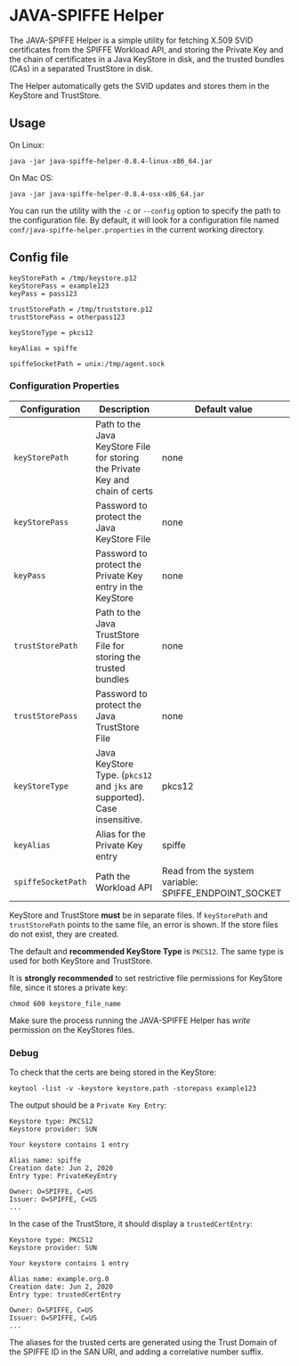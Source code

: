 # JAVA-SPIFFE Helper

The JAVA-SPIFFE Helper is a simple utility for fetching X.509 SVID certificates from the SPIFFE Workload API, 
and storing the Private Key and the chain of certificates in a Java KeyStore in disk, and the trusted bundles (CAs)
in a separated TrustStore in disk.

The Helper automatically gets the SVID updates and stores them in the KeyStore and TrustStore.

## Usage

On Linux:

`java -jar java-spiffe-helper-0.8.4-linux-x86_64.jar`

On Mac OS:

`java -jar java-spiffe-helper-0.8.4-osx-x86_64.jar`

You can run the utility with the `-c` or `--config` option to specify the path to the configuration file. By default, it
will look for a configuration file named `conf/java-spiffe-helper.properties` in the current working directory.

## Config file

```
keyStorePath = /tmp/keystore.p12
keyStorePass = example123
keyPass = pass123

trustStorePath = /tmp/truststore.p12
trustStorePass = otherpass123

keyStoreType = pkcs12

keyAlias = spiffe

spiffeSocketPath = unix:/tmp/agent.sock
```

### Configuration Properties

| Configuration      | Description                                                                   | Default value                                         |
 |--------------------|-------------------------------------------------------------------------------|-------------------------------------------------------|
| `keyStorePath`     | Path to the Java KeyStore File for storing the Private Key and chain of certs | none                                                  |
| `keyStorePass`     | Password to protect the Java KeyStore File                                    | none                                                  |
| `keyPass`          | Password to protect the Private Key entry in the KeyStore                     | none                                                  |
| `trustStorePath`   | Path to the Java TrustStore File for storing the trusted bundles              | none                                                  |
| `trustStorePass`   | Password to protect the Java TrustStore File                                  | none                                                  |
| `keyStoreType`     | Java KeyStore Type. (`pkcs12` and `jks` are supported). Case insensitive.     | pkcs12                                                |
| `keyAlias`         | Alias for the Private Key entry                                               | spiffe                                                |
| `spiffeSocketPath` | Path the Workload API                                                         | Read from the system variable: SPIFFE_ENDPOINT_SOCKET |

KeyStore and TrustStore **must** be in separate files. If `keyStorePath` and `trustStorePath` points to the same file,
an error is shown. 
If the store files do not exist, they are created. 

The default and **recommended KeyStore Type** is `PKCS12`. The same type is used for both KeyStore and TrustStore.

It is **strongly recommended** to set restrictive file permissions for KeyStore file, since it stores a private key: 

`chmod 600 keystore_file_name`

Make sure the process running the JAVA-SPIFFE Helper has _write_ permission on the KeyStores files. 

### Debug

To check that the certs are being stored in the KeyStore:

`keytool -list -v -keystore keystore.path -storepass example123`

The output should be a `Private Key Entry`:

```
Keystore type: PKCS12
Keystore provider: SUN

Your keystore contains 1 entry

Alias name: spiffe
Creation date: Jun 2, 2020
Entry type: PrivateKeyEntry

Owner: O=SPIFFE, C=US
Issuer: O=SPIFFE, C=US
...
```

In the case of the TrustStore, it should display a `trustedCertEntry`:

```
Keystore type: PKCS12
Keystore provider: SUN

Your keystore contains 1 entry

Alias name: example.org.0
Creation date: Jun 2, 2020
Entry type: trustedCertEntry

Owner: O=SPIFFE, C=US
Issuer: O=SPIFFE, C=US
...
```

The aliases for the trusted certs are generated using the Trust Domain of the SPIFFE ID in the SAN URI, and adding a 
correlative number suffix.